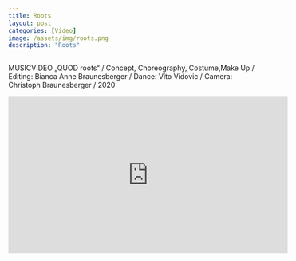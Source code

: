 ```yaml
---
title: Roots
layout: post
categories: [Video]
image: /assets/img/roots.png
description: "Roots"
---
```


MUSICVIDEO „QUOD roots“ / Concept, Choreography, Costume,Make Up / Editing: Bianca Anne Braunesberger / Dance: Vito Vidovic / Camera: Christoph Braunesberger / 2020

<iframe width="560" height="315" src="https://www.youtube.com/embed/LTQwIatq5IA" title="YouTube video player" frameborder="0" allow="accelerometer; autoplay; clipboard-write; encrypted-media; gyroscope; picture-in-picture" allowfullscreen></iframe>
